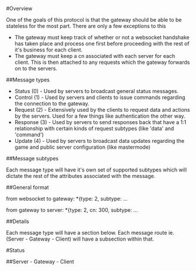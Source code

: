 #Overview

One of the goals of this protocol is that the gateway should be able to be stateless for the most part.
There are only a few exceptions to this

* The gateway must keep track of whether or not a websocket handshake has taken place and process one first before proceeding with the rest of it's business for each client.
* The gateway must keep a cn associated with each server for each client. This is then attached to any requests which the gateway forwards on to the servers.


##Message types

* Status (0) - Used by servers to broadcast general status messages. 
* Control (1) - Used by servers and clients to issue commands regarding the connection to the gateway.
* Request (2) - Extensively used by the clients to request data and actions by the servers. Used for a few things like authentication the other way.
* Response (3) - Used by servers to send responses back that have a 1:1 relationship with certain kinds of request subtypes (like 'data' and 'command')
* Update (4) - Used by servers to broadcast data updates regarding the game and public server configuration (like mastermode)

##Message subtypes

Each message type will have it's own set of supported subtypes which will dictate the rest of the attributes associated with the message.

##General format

from websocket to gateway:
*{type: 2, subtype: ...

from gateway to server:
*{type: 2, cn: 300, subtype: ...


##Details

Each message type will have a section below. 
Each message route ie. (Server - Gateway - Client) will have a subsection within that.

#Status

##Server - Gateway - Client

